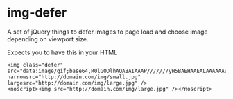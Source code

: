 img-defer
=========

A set of jQuery things to defer images to page load and choose image depending on viewport size.

Expects you to have this in your HTML

    <img class="defer" src="data:image/gif;base64,R0lGODlhAQABAIAAAP///////yH5BAEHAAEALAAAAAABAAEAAAICTAEAOw==" narrowsrc="http://domain.com/img/small.jpg" largesrc="http://domain.com/img/large.jpg" />
    <noscript><img src="http://domain.com/img/large.jpg" /></noscript>
